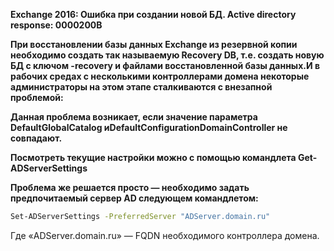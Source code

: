 **Exchange 2016: Ошибка при создании новой БД. Active directory response: 0000200B**

**При восстановлении базы данных Exchange из резервной копии необходимо создать так называемую Recovery DB, т.е. создать новую БД с ключом -recovery и файлами восстановленной базы данных.И в рабочих средах с несколькими контроллерами домена некоторые администраторы на этом этапе сталкиваются с внезапной проблемой:**

**Данная проблема возникает, если значение параметра DefaultGlobalCatalog иDefaultConfigurationDomainController не совпадают.**

**Посмотреть текущие настройки можно с помощью командлета Get-ADServerSettings**

**Проблема же решается просто — необходимо задать предпочитаемый сервер AD следующем командлетом:**

```bash
Set-ADServerSettings -PreferredServer "ADServer.domain.ru"
```
Где «ADServer.domain.ru» — FQDN необходимого контроллера домена.
